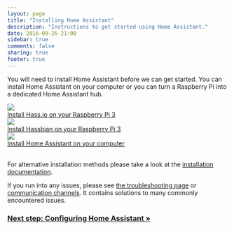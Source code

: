 ```yaml
---
layout: page
title: "Installing Home Assistant"
description: "Instructions to get started using Home Assistant."
date: 2016-09-26 21:00
sidebar: true
comments: false
sharing: true
footer: true
---
```


You will need to install Home Assistant before we can get started. You can install Home Assistant on your computer or you can turn a Raspberry Pi into a dedicated Home Assistant hub.

<div class="text-center hass-option-cards" markdown="0">
  <a class='option-card' href='/hassio/'>
    <div class='img-container'>
      <img src='/images/supported_brands/home-assistant.png' />
    </div>
    <div class='title'>Install Hass.io on your Raspberry Pi 3</div>
  </a>
  <a class='option-card' href='/docs/hassbian/installation/'>
    <div class='img-container'>
      <img src='/images/supported_brands/raspberry-pi.png' />
    </div>
    <div class='title'>Install Hassbian on your Raspberry Pi 3</div>
  </a>
  <a class='option-card' href='/docs/installation/python/'>
    <div class='img-container'>
      <img src='/images/supported_brands/python.svg' />
    </div>
    <div class='title'>Install Home Assistant on your computer</div>
  </a>
</div>
<br>

For alternative installation methods please take a look at the [installation documentation](/docs/installation/).

If you run into any issues, please see [the troubleshooting page](/docs/installation/troubleshooting/) or [communication channels](/help/). It contains solutions to many commonly encountered issues.

### [Next step: Configuring Home Assistant &raquo;](/getting-started/configuration/)
